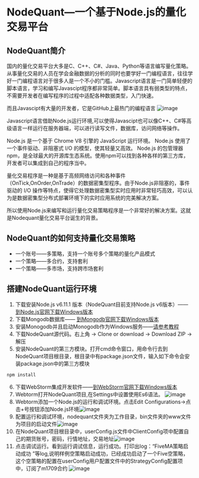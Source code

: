 # NodeQuant—一个基于Node.js的量化交易平台
## NodeQuant简介
国内的量化交易平台大多是C、C++、C#、Java、Python等语言编写量化策略。从事量化交易的人员在学会金融数据的分析的同时也要学好一门编程语言，往往学好一门编程语言对于很多人是一个不小的门槛。Javascript语言是一门简单轻便的脚本语言，学习和编写Javascipt程序都非常简单。脚本语言具有弱类型的特点，不需要开发者在编写程序的过程中适配各种数据类型，入门快速。

而且Javascipt有大量的开发者，它是GitHub上最热门的编程语言
![image](http://thumbnail0.baidupcs.com/thumbnail/5f251068d500ba14625c1dbe5de7deaa?fid=1007916211-250528-185312675350557&time=1499306400&rt=sh&sign=FDTAER-DCb740ccc5511e5e8fedcff06b081203-GkTaxgs0FwBcDkEjwCpm%2BmL9PDc%3D&expires=8h&chkv=0&chkbd=0&chkpc=&dp-logid=4323663314721508459&dp-callid=0&size=c710_u400&quality=100&vuk=-&ft=video)

Javascript语言借助Node.js运行环境,可以使得Javascipt也可以像C++、C#等高级语言一样运行在服务器端，可以进行读写文件，数据库，访问网络等操作。

Node.js 是一个基于 Chrome V8 引擎的 JavaScript 运行环境。 
Node.js 使用了一个事件驱动、非阻塞式 I/O 的模型，使其轻量又高效。 
Node.js 的包管理器 npm，是全球最大的开源库生态系统。使用npm可以找到各种各样的第三方库，开发者可以集成到自己的程序当中。

量化交易程序是一种是基于高频网络访问和各种事件（OnTick,OnOrder,OnTrade）的数据密集型程序。由于Node.js非阻塞的，事件驱动的 I/O 操作等特点，使得它处理数据密集型实时应用时非常轻巧高效，可以认为是数据密集型分布式部署环境下的实时应用系统的完美解决方案。

所以使用Node.js来编写和运行量化交易策略程序是一个非常好的解决方案。这就是Nodequant量化交易平台诞生的背景。


## NodeQuant的如何支持量化交易策略
- 一个账号——多策略，支持一个账号多个策略的量化产品模式
- 一个策略——多合约，支持套利
- 一个策略——多市场，支持跨市场套利


## 搭建NodeQuant运行环境
1. 下载安装Node.js v6.11.1 版本（NodeQuant目前支持Node.js v6版本）—— [到Node.js官网下载Windows版本](https://nodejs.org/en/)
2. 下载Mongodb数据库—— [到Mongodb官网下载Windows版本](https://www.mongodb.com/download-center/)
3. 安装Monogodb并且启动Monogodb作为Windows服务——[请参考教程](https://jingyan.baidu.com/article/6b97984dbeef881ca2b0bf3e.html)
4. 下载NodeQuant源代码。右上角 -> Clone or download -> Download ZIP ->解压
5. 安装NodeQuant的第三方模块。打开cmd命令窗口，用命令行去到NodeQuant项目根目录，根目录中有package.json文件，输入如下命令会安装package.json中的第三方模块
``` javascript
npm install
```
6. 下载WebStorm集成开发软件——[到WebStorm官网下载Windows版本](http://www.jetbrains.com/webstorm/)
7. Webtorm打开NodeQuant项目,在Settings中设置使用Es6语法。 ![image](http://thumbnail0.baidupcs.com/thumbnail/99071cc3c8ce699f9931f362b13ae825?fid=1007916211-250528-237062125461746&time=1499835600&rt=sh&sign=FDTAER-DCb740ccc5511e5e8fedcff06b081203-ik1ao87HAmoaci66zbzeIz7GfkE%3D&expires=8h&chkv=0&chkbd=0&chkpc=&dp-logid=4465957038041940708&dp-callid=0&size=c710_u400&quality=100&vuk=-&ft=video)
8. Webtorm添加一个Node.js的运行和调试环境。点击Edit Configurations->点击+号按钮添加Node.js环境![image](http://thumbnail0.baidupcs.com/thumbnail/ed730805c9b638912962296f36eab027?fid=1007916211-250528-89609900916507&time=1499835600&rt=sh&sign=FDTAER-DCb740ccc5511e5e8fedcff06b081203-IQfH2w6maN05wMbUpaIqjzzgcD4%3D&expires=8h&chkv=0&chkbd=0&chkpc=&dp-logid=4466154054712520568&dp-callid=0&size=c710_u400&quality=100&vuk=-&ft=video)
9. 配置运行和调试环境，nodequant文件夹为工作目录，bin文件夹的www文件为项目的启动文件![image](http://thumbnail0.baidupcs.com/thumbnail/a29598fae5fee1112eec9505f65ee1f0?fid=1007916211-250528-160036252262837&time=1499835600&rt=sh&sign=FDTAER-DCb740ccc5511e5e8fedcff06b081203-s8pp9XQi3ri0iJv8I5qJNHEtaMY%3D&expires=8h&chkv=0&chkbd=0&chkpc=&dp-logid=4466095661363208493&dp-callid=0&size=c710_u400&quality=100&vuk=-&ft=video)
10. 在NodeQuant项目根目录中，userConfig.js文件中ClientConfig项中配置自己的期货账号，密码，行情地址，交易地址![image](http://thumbnail0.baidupcs.com/thumbnail/c5614fc18ec64b786a491c98a5b72f08?fid=1007916211-250528-635153244519350&time=1499839200&rt=sh&sign=FDTAER-DCb740ccc5511e5e8fedcff06b081203-t5jK8xjRMkFl8tPpVtf%2FxjIr2eU%3D&expires=8h&chkv=0&chkbd=0&chkpc=&dp-logid=4466685923565345750&dp-callid=0&size=c710_u400&quality=100&vuk=-&ft=video)
11. 点击调试运行。看到运行调试信息，运行成功。打印出log：“FiveMA策略启动成功 ”等log,说明样例空策略启动成功，已经成功启动了一个Five空策略，这个空策略的配置在userConfig用户配置文件中的StrategyConfig配置项中，订阅了m1709合约 ![image](http://thumbnail0.baidupcs.com/thumbnail/27975dde06a7a6035a021f2b336db9e3?fid=1007916211-250528-1082672822298456&time=1499839200&rt=sh&sign=FDTAER-DCb740ccc5511e5e8fedcff06b081203-fJ3ZiPzYgs6Bd1eZGiKpyFnTY90%3D&expires=8h&chkv=0&chkbd=0&chkpc=&dp-logid=4466820918077425089&dp-callid=0&size=c710_u400&quality=100&vuk=-&ft=video)


